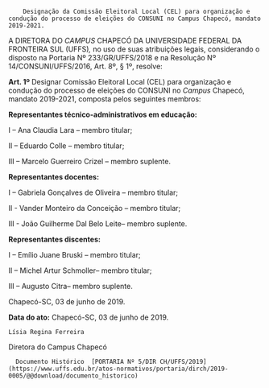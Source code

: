         Designação da Comissão Eleitoral Local (CEL) para organização e condução do processo de eleições do CONSUNI no Campus Chapecó, mandato 2019-2021.  

A DIRETORA DO *CAMPUS* CHAPECÓ DA UNIVERSIDADE FEDERAL DA FRONTEIRA SUL (UFFS)*,* no uso de suas atribuições legais, considerando o disposto na Portaria Nº 233/GR/UFFS/2018 e na Resolução Nº 14/CONSUNI/UFFS/2016, Art. 8º, § 1º, resolve:

   
 

 **Art. 1º** Designar Comissão Eleitoral Local (CEL) para organização e condução do processo de eleições do CONSUNI no *Campus* Chapecó, mandato 2019-2021, composta pelos seguintes membros:

 **Representantes técnico-administrativos em educação:**

 I – Ana Claudia Lara – membro titular;

 II – Eduardo Colle – membro titular;

 III – Marcelo Guerreiro Crizel – membro suplente. 

   
 

 **Representantes docentes:**

 I – Gabriela Gonçalves de Oliveira – membro titular;

 II - Vander Monteiro da Conceição – membro titular;

 III - João Guilherme Dal Belo Leite– membro suplente.

   
 

 **Representantes discentes:**

 I – Emílio Juane Bruski – membro titular; 

 II – Michel Artur Schmoller– membro titular;

 III – Augusto Citra– membro suplente.

   
 

   
 

 Chapecó-SC, 03 de junho de 2019. 

   **Data do ato:** Chapecó-SC, 03 de junho de 2019.   
 

    Lísia Regina Ferreira   
 Diretora do Campus Chapecó 

      Documento Histórico  [PORTARIA Nº 5/DIR CH/UFFS/2019](https://www.uffs.edu.br/atos-normativos/portaria/dirch/2019-0005/@@download/documento_historico)     
      